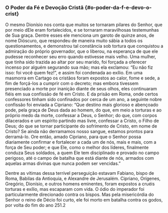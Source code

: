 ### O Poder da Fé e Devoção Cristã {#o-poder-da-f-e-devo-o-crist}

O mesmo Dionísio nos conta que muitos se tornaram pilares do Senhor, que por meio dEle eram fortalecidos, e se tornaram maravilhosas testemunhas de Sua graça. Dentre esses ele menciona um garoto de quinze anos, de nome Dióscuro, que respondeu de maneira muito sábia a todos os questionamentos, e demonstrou tal constância sob tortura que conquistou a admiração do próprio governador, que o liberou, na esperança de que ele pudesse reconhecer seu erro quando estivesse mais velho. Uma mulher, que tinha sido trazida ao altar por seu marido, foi forçada a oferecer incenso por alguém segurando sua mão; mas ela exclamou: “Eu não fiz isso: foi você quem fez!”, e assim foi condenada ao exílio. Em uma masmorra em Cartago os cristãos foram expostos ao calor, fome e sede, a fim de forçá-los a cumprir com o decreto; mas embora tivessem presenciado a morte por inanição diante de seus olhos, eles continuaram fiéis em sua confissão de fé em Cristo. E da prisão em Roma, onde certos confessores tinham sido confinados por cerca de um ano, a seguinte nobre confissão foi enviada a Cipriano: “Que destino mais glorioso e abençoado pode, pela graça de Deus dada ao homem, do que, em meio a torturas e ao próprio medo da morte, confessar a Deus, o Senhor; do que, com corpos dilacerados e um espírito partindo mas livre, confessar a Cristo, o Filho de Deus; do que se tornar participante do sofrimento de Cristo, em nome de Cristo? Se ainda não derramamos nosso sangue, estamos prontos para derramá-lo. Ore então, amado Cipriano, para que o Senhor possa diariamente confirmar e fortalecer a cada um de nós, mais e mais, com a força de Seu poder; e que Ele, como o melhor dos líderes, finalmente conduza Seus soldados, a quem Ele tem disciplinado e provado no campo perigoso, até o campo de batalha que está diante de nós, armados com aquelas armas divinas que nunca podem ser vencidas.”

Dentre as vítimas dessa terrível perseguição estavam Fabiano, bispo de Roma, Babilas da Antioquia, e Alexandre de Jerusalém. Cipriano, Orígenes, Gregório, Dionísio, e outros homens eminentes, foram expostos a cruéis torturas e exílio, mas escaparam com vida. O ódio do imperador foi particularmente direcionado contra os bispos. Mas pela misericórdia do Senhor o reino de Décio foi curto, ele foi morto em batalha contra os godos, por volta do fim do ano 251.2